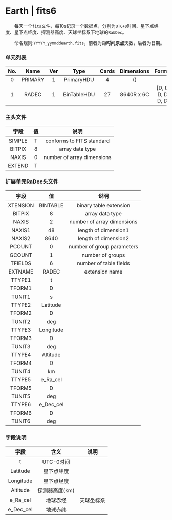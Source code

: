 # Earth | fits6

&emsp;&emsp;每天一个`fits`文件，每10s记录一个数据点，分别为`UTC+0`时间、星下点纬度、星下点经度、探测器高度、天球坐标系下地球的`Ra&Dec`。

&emsp;&emsp;命名规则:`YYYYY_yymmddearth.fits`，前者为距**时间原点**天数，后者为日期。

### 单元列表

| No. |   Name  | Ver |     Type    | Cards | Dimensions |       Format       |
|:---:|:-------:|:---:|:-----------:|:-----:|:----------:|:------------------:|
|  0  | PRIMARY |  1  |  PrimaryHDU |   4   |     ()     |                    |
|  1  |  RADEC  |  1  | BinTableHDU |   27  | 8640R x 6C | [D, D, D, D, D, D] |

### 主头文件

|  字段  | 值 |            说明            |
|:------:|:--:|:--------------------------:|
| SIMPLE | T  | conforms to FITS standard  |
| BITPIX | 8  | array data type            |
| NAXIS  | 0  | number of array dimensions |
| EXTEND | T  |                            |

### 扩展单元RaDec头文件

|   字段   |     值    |            说明            |
|:--------:|:---------:|:--------------------------:|
| XTENSION |  BINTABLE |   binary table extension   |
|  BITPIX  |     8     |       array data type      |
|   NAXIS  |     2     | number of array dimensions |
|  NAXIS1  |     48    |    length of dimension1    |
|  NAXIS2  |    8640   |    length of dimension2    |
|  PCOUNT  |     0     | number of group parameters |
|  GCOUNT  |     1     |      number of groups      |
|  TFIELDS |     6     |   number of table fields   |
|  EXTNAME |   RADEC   |       extension name       |
|  TTYPE1  |     t     |                            |
|  TFORM1  |     D     |                            |
|  TUNIT1  |     s     |                            |
|  TTYPE2  |  Latitude |                            |
|  TFORM2  |     D     |                            |
|  TUNIT2  |    deg    |                            |
|  TTYPE3  | Longitude |                            |
|  TFORM3  |     D     |                            |
|  TUNIT3  |    deg    |                            |
|  TTYPE4  |  Altitude |                            |
|  TFORM4  |     D     |                            |
|  TUNIT4  |     km    |                            |
|  TTYPE5  |  e_Ra_cel |                            |
|  TFORM5  |     D     |                            |
|  TUNIT5  |    deg    |                            |
|  TTYPE6  | e_Dec_cel |                            |
|  TFORM6  |     D     |                            |
|  TUNIT6  |    deg    |                            |

### 字段说明

|    字段   |      含义      |    说明    |
|:---------:|:--------------:|:----------:|
|     t     |    UTC-0时间   |            |
|  Latitude |   星下点纬度   |            |
| Longitude |   星下点经度   |            |
|  Altitude | 探测器高度(km) |            |
|  e_Ra_cel |    地球赤经    | 天球坐标系  |
| e_Dec_cel |    地球赤纬    |            |